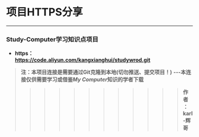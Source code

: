 # 项目HTTPS分享

---

### Study-Computer学习知识点项目
- **https：**  
  **https://code.aliyun.com/kangxianghui/studywrod.git**  
> **注：本项目连接是需要通过Git克隆到本地(切勿推送、提交项目！)**
> **---本连接仅供需要学习或借鉴*****My Computer*****知识的学者下载**
>>>>>>>>>>>> **作者：karl-辉哥**
